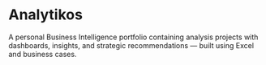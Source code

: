 # Analytikos
A personal Business Intelligence portfolio containing analysis projects with dashboards, insights, and strategic recommendations — built using Excel and business cases.
